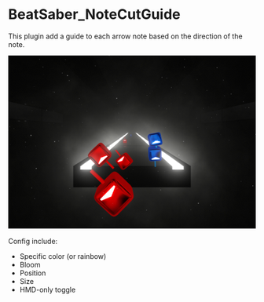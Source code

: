# BeatSaber_NoteCutGuide

This plugin add a guide to each arrow note based on the direction of the note.  

![Preview image](preview.png)

Config include:  
- Specific color (or rainbow)
- Bloom
- Position
- Size
- HMD-only toggle
